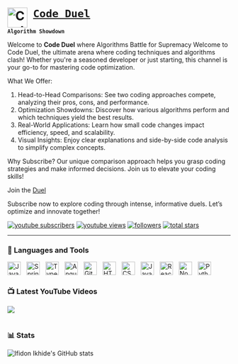 # [<img align="left" alt="Code Duel" width="45px" style="padding-right:10px;" src="https://github.com/user-attachments/assets/53ca1165-8fb5-433c-9b1d-1e11a53d901f"/> **`Code Duel`**](https://www.youtube.com/@codeduel)

**`Algorithm Showdown`**

Welcome to **Code Duel** where Algorithms Battle for Supremacy
Welcome to Code Duel, the ultimate arena where coding techniques and algorithms clash! Whether you're a seasoned developer or just starting, this channel is your go-to for mastering code optimization.

What We Offer:
1. Head-to-Head Comparisons: See two coding approaches compete, analyzing their pros, cons, and performance.
2. Optimization Showdowns: Discover how various algorithms perform and which techniques yield the best results.
3. Real-World Applications: Learn how small code changes impact efficiency, speed, and scalability.
4. Visual Insights: Enjoy clear explanations and side-by-side code analysis to simplify complex concepts.

Why Subscribe?
Our unique comparison approach helps you grasp coding strategies and make informed decisions. Join us to elevate your coding skills!

Join the [Duel](https://www.youtube.com/@codeduel)

Subscribe now to explore coding through intense, informative duels. Let’s optimize and innovate together!

   <p align="left">
      <a href="https://www.youtube.com/@codeduel?sub_confirmation=1">
         <img alt="youtube subscribers" title="Subscribe to my YouTube channel" src="https://custom-icon-badges.demolab.com/youtube/channel/subscribers/UC8lqxFltNKUNC2WxTb2Sbvw?color=%23E05D44&label=SUBSCRIBE&logo=video&logoColor=white&style=for-the-badge&labelColor=CE4630"/></a> 
      <a href="https://www.youtube.com/@codeduel">
         <img alt="youtube views" title="YouTube views" src="https://custom-icon-badges.demolab.com/youtube/channel/views/UC8lqxFltNKUNC2WxTb2Sbvw?color=%23E1AD0E&logo=eye&logoColor=white&style=for-the-badge&labelColor=C79600"/></a> 
      <a href="https://github.com/Ikhideifidon/Codeduel?tab=followers">
         <img alt="followers" title="Follow me on Github" src="https://custom-icon-badges.demolab.com/github/followers/Ikhideifidon?color=236ad3&labelColor=1155ba&style=for-the-badge&logo=person-add&label=Follow&logoColor=white"/></a>
      <a href="https://github.com/ikhideifidon/Codeduel?tab=repositories&sort=stargazers">
         <img alt="total stars" title="Total stars on GitHub" src="https://custom-icon-badges.demolab.com/github/stars/Ikhideifidon/Codeduel?color=55960c&style=for-the-badge&labelColor=488207&logo=star"/></a>
   </p>

---

### 🧰 Languages and Tools

<img align="left" alt="Java" width="30px" style="padding-right:10px;" src="https://cdn.jsdelivr.net/gh/devicons/devicon/icons/java/java-original.svg"/>
<img align="left" alt="Spring" width="30px" style="padding-right:10px;" src="https://cdn.jsdelivr.net/gh/devicons/devicon@latest/icons/spring/spring-original.svg"/>
<img align="left" alt="TypeScript" width="30px" style="padding-right:10px;" src="https://cdn.jsdelivr.net/gh/devicons/devicon/icons/typescript/typescript-plain.svg" />
<img align="left" alt="Angular" width="30px" style="padding-right:10px;" src="https://cdn.jsdelivr.net/gh/devicons/devicon/icons/angularjs/angularjs-plain.svg" />
<img align="left" alt="Git" width="30px" style="padding-right:10px;" src="https://cdn.jsdelivr.net/gh/devicons/devicon/icons/git/git-original.svg" />
<img align="left" alt="HTML" width="30px" style="padding-right:10px;" src="https://cdn.jsdelivr.net/gh/devicons/devicon/icons/html5/html5-plain.svg" />
<img align="left" alt="CSS" width="30px" style="padding-right:10px;" src="https://cdn.jsdelivr.net/gh/devicons/devicon/icons/css3/css3-plain.svg" />
<img align="left" alt="JavaScript" width="30px" style="padding-right:10px;" src="https://cdn.jsdelivr.net/gh/devicons/devicon/icons/javascript/javascript-plain.svg" />
<img align="left" alt="React" width="30px" style="padding-right:10px;" src="https://cdn.jsdelivr.net/gh/devicons/devicon/icons/react/react-original.svg" />
<img align="left" alt="NodeJS" width="30px" style="padding-right:10px;" src="https://cdn.jsdelivr.net/gh/devicons/devicon/icons/nodejs/nodejs-original.svg" />
<img align="left" alt="Python" width="30px" style="padding-right:10px;" src="https://cdn.jsdelivr.net/gh/devicons/devicon/icons/python/python-plain.svg" />
<br />

#

### 📺 Latest YouTube Videos

<!-- BEGIN YOUTUBE-CARDS -->

<!-- END YOUTUBE-CARDS -->

[<img src="https://custom-icon-badges.demolab.com/badge/-Subscribe%20For%20More-red?style=for-the-badge&logo=video&logoColor=white"/>](https://www.youtube.com/@codeduel)
#

### 📊 Stats

![Ifidon Ikhide's GitHub stats](https://github-readme-stats.vercel.app/api?username=ikhideifidon&show_icons=true&theme=gruvbox)

<!-- ![GitHub Streak](https://streak-stats.demolab.com?user=ForrestKnight&theme=gruvbox&border_radius=4.5) -->

#
<!--
<details>
 <summary><h3>👨‍💻 Forrest's Coding Journey</h3></summary>
   I started my coding journey as a naive computer science student with a passion to learn everything I could about this programming world - code, unix, linux, theory. And all the while, teaching myself iOS development with a dream to build my own app, but that soon got overshadowed by my desire to excel in Java. A desire that landed me a full-stack software engineering job upon graduation. However, I had another desire I had been pursuing throughout this time - YouTube content creation. I eventually ended up quitting my software engineering job to pursue YouTube full-time, and that has been my focus ever since. But there's something that's always bothered me about my journey - abandoning my dream of building my own app to pursue the safe route, a job. Now I've already taken the leap away from that safety net into this uncomfortable, unexplored world that it being a creator. And it worked out, but again, it became comfortable. It's easier to create a video than go out on a ledge and build my own product. I do have to eat, at the end of the day, but I think it's time. It's time to get uncomfortable again. I have a burning desire to get back on the horse, and fulfill that dream younger me had of building my own app, my own product. And in order to do that, I'll be implementing a few measures to streamline my YouTube content to focus more time on fulfilling that dream - a dream that I'll be ready to tackle in 2023 due to the measure I'm putting in place now until the end of 2022. Don't wait up, because I'm coming.
-->
[website]: https://fkcodes.com
[youtube]: https://youtube.com/fknight

